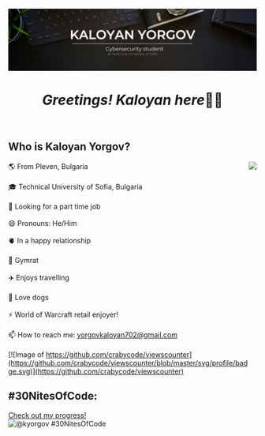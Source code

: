 ![Banner](banner.png)
<br>
<h1 align="center"><i>Greetings! Kaloyan here</i>🙋‍♂️</h2>
<br>
<h2> Who is Kaloyan Yorgov? </h2>

<img align="right" src="https://avatars.githubusercontent.com/u/155481840?v=4" height = "500">

🌎 From Pleven, Bulgaria <br> <br>
🎓 Technical University of Sofia, Bulgaria <br> <br>
💼 Looking for a part time job <br> <br>
😄 Pronouns: He/Him <br> <br>
🫀 In a happy relationship <br> <br>
💪 Gymrat <br> <br>
✈️ Enjoys travelling <br> <br>
🐶 Love dogs <br> <br>
⚡ World of Warcraft retail enjoyer! <br> <br>
📫 How to reach me: [yorgovkaloyan702@gmail.com](mailto:yorgovkaloyan702@gmail.com)
<br clear="left"/>
<br> [![Image of https://github.com/crabycode/viewscounter](https://github.com/crabycode/viewscounter/blob/master/svg/profile/badge.svg)](https://github.com/crabycode/viewscounter) 

## #30NitesOfCode:
  [Check out my progress!](https://www.codedex.io/@kyorgov/30-nites-of-code)  
  ![@kyorgov #30NitesOfCode](https://www.codedex.io/api/petStatus?user=kyorgov)
